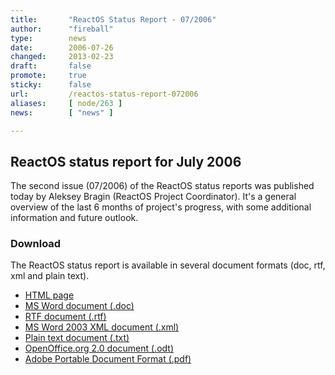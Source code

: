 ```yaml
---
title:       "ReactOS Status Report - 07/2006"
author:      "fireball"
type:        news
date:        2006-07-26
changed:     2013-02-23
draft:       false
promote:     true
sticky:      false
url:         /reactos-status-report-072006
aliases:     [ node/263 ]
news:        [ "news" ]

---
```


<h2>ReactOS status report for July 2006</h2>

<p>The second issue (07/2006) of the ReactOS status reports was published today by Aleksey Bragin (ReactOS Project Coordinator).
It's a general overview of the last 6 months of project's progress, with some additional information and future outlook.

<h3>Download</h3>
<p>The ReactOS status report is available in several document formats (doc, rtf, xml and plain text).</p>
<ul>
 <li><a href="http://svn.reactos.org/svn/reactos/trunk/press-media/Status%20Reports/July%202006/ReactOS%20status%20report.html?view=co">HTML page</a></li>
 <li><a href="http://svn.reactos.org/svn/reactos/trunk/press-media/Status%20Reports/July%202006/ReactOS%20status%20report.doc?view=co">MS Word document (.doc)</a></li>
 <li><a href="http://svn.reactos.org/svn/reactos/trunk/press-media/Status%20Reports/July%202006/ReactOS%20status%20report.rtf?view=co">RTF document (.rtf)</a></li>
 <li><a href="http://svn.reactos.org/svn/reactos/trunk/press-media/Status%20Reports/July%202006/ReactOS%20status%20report.xml?view=co">MS Word 2003 XML document (.xml)</a></li>
 <li><a href="http://svn.reactos.org/svn/reactos/trunk/press-media/Status%20Reports/July%202006/ReactOS%20status%20report.txt?view=co">Plain text document (.txt)</a></li>
 <li><a href="http://svn.reactos.org/svn/reactos/trunk/press-media/Status%20Reports/July%202006/ReactOS%20status%20report.odt?view=co">OpenOffice.org 2.0 document (.odt)</a></li>
 <li><a href="http://svn.reactos.org/svn/reactos/trunk/press-media/Status%20Reports/July%202006/ReactOS%20status%20report.pdf?view=co">Adobe  Portable Document Format (.pdf)</a></li>
</ul>
